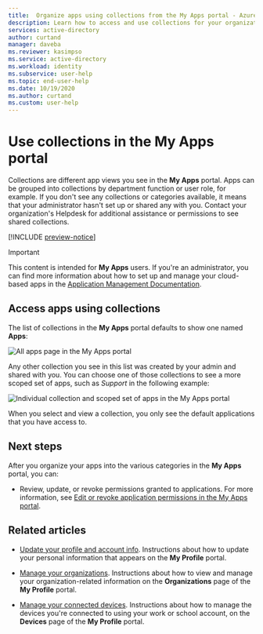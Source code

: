 ```yaml
---
title:  Organize apps using collections from the My Apps portal - Azure Active Directory | Microsoft Docs
description: Learn how to access and use collections for your organization's cloud-based apps from the My Apps portal.
services: active-directory
author: curtand
manager: daveba
ms.reviewer: kasimpso
ms.service: active-directory
ms.workload: identity
ms.subservice: user-help
ms.topic: end-user-help
ms.date: 10/19/2020
ms.author: curtand
ms.custom: user-help
---
```


# Use collections in the My Apps portal

Collections are different app views you see in the **My Apps** portal. Apps can be grouped into collections by department function or user role, for example. If you don't see any collections or categories available, it means that your administrator hasn't set up or shared any with you. Contact your organization's Helpdesk for additional assistance or permissions to see shared collections.

[!INCLUDE [preview-notice](../../../includes/active-directory-end-user-my-apps-and-workspaces.md)]

>[!Important]
>This content is intended for **My Apps** users. If you're an administrator, you can find more information about how to set up and manage your cloud-based apps in the [Application Management Documentation](../manage-apps/access-panel-collections.md).

## Access apps using collections

The list of collections in the **My Apps** portal defaults to show one named **Apps**:

![All apps page in the My Apps portal](media/my-applications-portal-workspaces/my-apps-all-apps.png)

Any other collection you see in this list was created by your admin and shared with you. You can choose one of those collections to see a more scoped set of apps, such as *Support* in the following example:

![Individual collection and scoped set of apps in the My Apps portal](media/my-applications-portal-workspaces/my-apps-workspace.png)

When you select and view a collection, you only see the default applications that you have access to.

## Next steps

After you organize your apps into the various categories in the **My Apps** portal, you can:

- Review, update, or revoke permissions granted to applications. For more information, see [Edit or revoke application permissions in the My Apps portal](my-applications-portal-permissions-saved-accounts.md).

## Related articles

- [Update your profile and account info](my-account-portal-overview.md). Instructions about how to update your personal information that appears on the **My Profile** portal.

- [Manage your organizations](my-account-portal-organizations-page.md). Instructions about how to view and manage your organization-related information on the **Organizations** page of the **My Profile** portal.

- [Manage your connected devices](my-account-portal-devices-page.md). Instructions about how to manage the devices you're connected to using your work or school account, on the **Devices** page of the **My Profile** portal.
